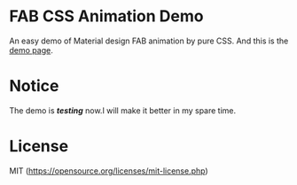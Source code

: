 # FAB CSS Animation Demo
An easy demo of Material design FAB animation by pure CSS.
And this is the [demo page](https://zhang-kai.github.io/FAB-CSS-animation-demo/demo.html).

# Notice
The demo is ***testing*** now.I will make it better in my spare time.

# License
MIT (https://opensource.org/licenses/mit-license.php)
